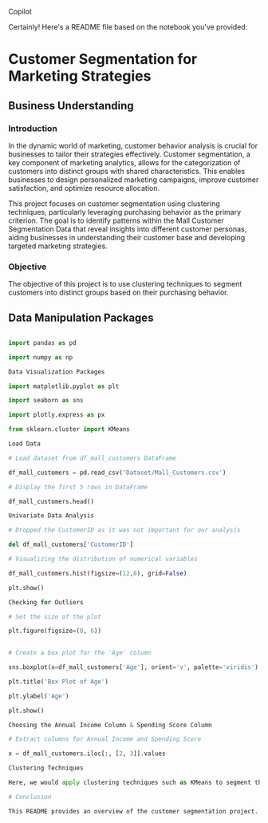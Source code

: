 Copilot 

Certainly! Here's a README file based on the notebook you've provided: 

# Customer Segmentation for Marketing Strategies 

 

## Business Understanding 

 

### Introduction 

In the dynamic world of marketing, customer behavior analysis is crucial for businesses to tailor their strategies effectively. Customer segmentation, a key component of marketing analytics, allows for the categorization of customers into distinct groups with shared characteristics. This enables businesses to design personalized marketing campaigns, improve customer satisfaction, and optimize resource allocation. 

 

This project focuses on customer segmentation using clustering techniques, particularly leveraging purchasing behavior as the primary criterion. The goal is to identify patterns within the Mall Customer Segmentation Data that reveal insights into different customer personas, aiding businesses in understanding their customer base and developing targeted marketing strategies. 

 

### Objective 

The objective of this project is to use clustering techniques to segment customers into distinct groups based on their purchasing behavior. 

 

## Data Manipulation Packages 

```python 

import pandas as pd 

import numpy as np 

Data Visualization Packages 

import matplotlib.pyplot as plt 

import seaborn as sns 

import plotly.express as px 

from sklearn.cluster import KMeans 

Load Data 

# Load dataset from df_mall_customers DataFrame 

df_mall_customers = pd.read_csv('Dataset/Mall_Customers.csv') 

# Display the first 5 rows in DataFrame 

df_mall_customers.head() 

Univariate Data Analysis 

# Dropped the CustomerID as it was not important for our analysis 

del df_mall_customers['CustomerID'] 

# Visualizing the distribution of numerical variables 

df_mall_customers.hist(figsize=(12,8), grid=False) 

plt.show() 

Checking for Outliers 

# Set the size of the plot 

plt.figure(figsize=(8, 6)) 

 
# Create a box plot for the 'Age' column 

sns.boxplot(x=df_mall_customers['Age'], orient='v', palette='viridis') 

plt.title('Box Plot of Age') 

plt.ylabel('Age') 

plt.show() 

Choosing the Annual Income Column & Spending Score Column 

# Extract columns for Annual Income and Spending Score 

x = df_mall_customers.iloc[:, [2, 3]].values 

Clustering Techniques 

Here, we would apply clustering techniques such as KMeans to segment the customers based on the selected features. 

# Conclusion 

This README provides an overview of the customer segmentation project. For detailed analysis and results, please refer to the Jupyter Notebook. 

 